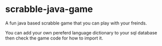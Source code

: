# scrabble-java-game
A fun java based scrabble game that you can play with your freinds.

You can add your own pereferd language dictionary to your sql database then check the game code for how to import it.
